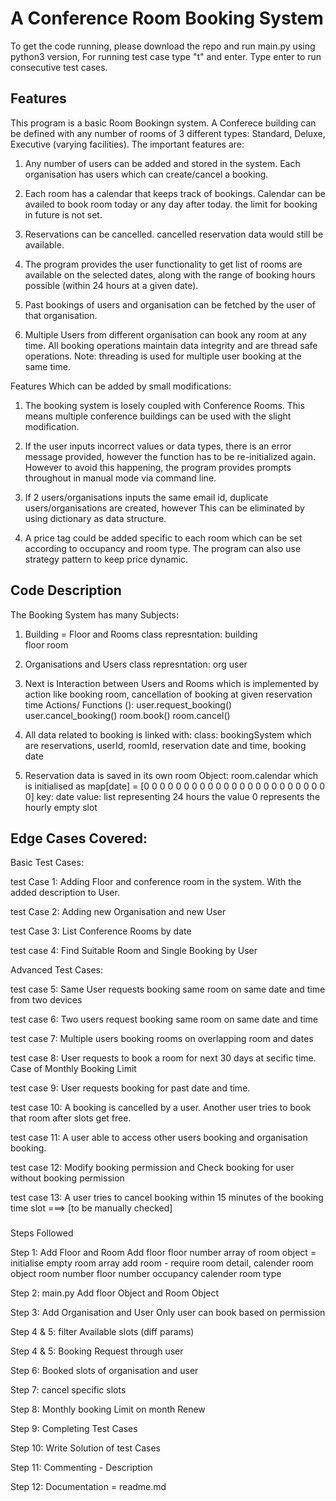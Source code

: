 
# A Conference Room Booking System

To get the code running, please download the repo and run main.py using python3 version,
For running test case type "t" and enter.
Type enter to run consecutive test cases.

## Features

This program is a basic Room Bookingn system. A Conferece building can be defined with any number of rooms of 3 different types: Standard, Deluxe, Executive (varying facilities). The important features are:

1. Any number of users can be added and stored in the system. Each organisation has users which can create/cancel a booking.

2. Each room has a calendar that keeps track of bookings. Calendar can be availed to book room today or any day after today. the limit for booking in future is not set.

3. Reservations can be cancelled. cancelled reservation data would still be available.

4. The program provides the user functionality to get list of rooms are available on the selected dates, along with the range of booking hours possible (within 24 hours at a given date).

5. Past bookings of users and organisation can be fetched by the user of that organisation.

6. Multiple Users from different organisation can book any room at any time. All booking operations maintain data integrity and are thread safe operations.
Note: threading is used for multiple user booking at the same time.

Features Which can be added by small modifications:

1. The booking system is losely coupled with Conference Rooms. This means multiple conference buildings can be used with the slight modification.

2. If the user inputs incorrect values or data types, there is an error message provided, however the function has to be re-initialized again. However to avoid this happening, the program provides prompts throughout in manual mode via command line.

3. If 2 users/organisations inputs the same email id, duplicate users/organisations are created, however This can be eliminated by using dictionary as data structure.

4. A price tag could be added specific to each room which can be set according to occupancy and room type. The program can also use strategy pattern to keep price dynamic.

## Code Description

The Booking System has many Subjects:
1. Building = Floor and Rooms
    class represntation: 
        building<br/>
        floor
        room
2. Organisations and Users
    class represntation:
        org
        user

3. Next is Interaction between Users and Rooms which is implemented by action like booking room, cancellation of booking at given reservation time
    Actions/ Functions ():
        user.request_booking()
        user.cancel_booking()
        room.book()
        room.cancel()

4. All data related to booking is linked with:
    class:
        bookingSystem
    which are reservations, userId, roomId, reservation date and time, booking date

5. Reservation data is saved in its own room Object:
    room.calendar which is initialised as 
        map[date] = [0 0 0 0 0 0 0 0 0 0 0 0 0 0 0 0 0 0 0 0 0 0 0 0]
        key: date
        value: list representing 24 hours
        the value 0 represents the hourly empty slot

## Edge Cases Covered:

Basic Test Cases:

test Case 1: Adding Floor and conference room in the system. With the added description to User.

test Case 2: Adding new Organisation and new User

test Case 3: List Conference Rooms by date

test case 4: Find Suitable Room and Single Booking by User

Advanced Test Cases:

test case 5: Same User requests booking same room on same date and time from two devices

test case 6: Two users request booking same room on same date and time

test case 7: Multiple users booking rooms on overlapping room and dates

test case 8: User requests to book a room for next 30 days at secific time. Case of Monthly Booking Limit

test case 9: User requests booking for past date and time.

test case 10: A booking is cancelled by a user. Another user tries to book that room after slots get free.

test case 11: A user able to access other users booking and organisation booking.

test case 12: Modify booking permission and Check booking for user without booking permission

test case 13: A user tries to cancel booking within 15 minutes of the booking time slot ===> [to be manually checked]

###

Steps Followed

Step 1: Add Floor and Room
    Add floor
        floor number
        array of room object = initialise empty room array
        add room - require room detail, calender
    room object
        room number
        floor number
        occupancy
        calender
        room type

Step 2: main.py
    Add floor Object and Room Object

Step 3: Add Organisation and User
    Only user can book based on permission

Step 4 & 5: filter Available slots (diff params)

Step 4 & 5: Booking Request through user

Step 6: Booked slots of organisation and user

Step 7: cancel specific slots

Step 8: Monthly booking Limit on month Renew

Step 9: Completing Test Cases

Step 10: Write Solution of test Cases

Step 11: Commenting - Description

Step 12: Documentation = readme.md
